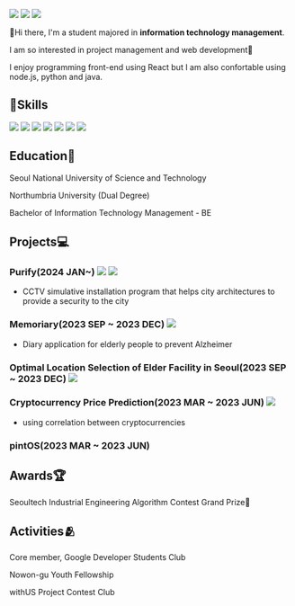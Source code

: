 <a href="https://velog.io/@hyunwestpark" target="_blank"><img src="https://img.shields.io/badge/Blog-20C997?style=flat-square&logo=Velog&logoColor=white"/></a>
<a href="www.linkedin.com/in/hyunseo-park-0619841a7" target="_blank"><img src="https://img.shields.io/badge/Hyunseo Park-0A66C2?style=flat-square&logo=LinkedIn&logoColor=white"/></a>
<a href="gmail.com" target="_blank"><img src="https://img.shields.io/badge/rainday0828@gmail.com-EA4335?style=flat-square&logo=Gmail&logoColor=white"/></a>

👋Hi there, I'm a student majored in <b>information technology management</b>.

I am so interested in project management and web development🚀

I enjoy programming front-end using React but I am also confortable using node.js, python and java.

## 🦾Skills

<img src="https://img.shields.io/badge/Python-3776AB?style=flat-square&logo=Python&logoColor=white"/> <img src="https://img.shields.io/badge/React-61DAFB?style=flat-square&logo=React&logoColor=white"/>
<img src="https://img.shields.io/badge/Node.js-339933?style=flat-square&logo=Node.js&logoColor=white"/>
<img src="https://img.shields.io/badge/JavaScript-F7DF1E?style=flat-square&logo=JavaScript&logoColor=white"/>
<img src="https://img.shields.io/badge/Spring-6DB33F?style=flat-square&logo=Spring&logoColor=white"/>
<img src="https://img.shields.io/badge/Spring Boot-6DB33F?style=flat-square&logo=Spring Boot&logoColor=white"/>
<img src="https://img.shields.io/badge/Kotlin-7F52FF?style=flat-square&logo=Kotlin&logoColor=white"/>


## Education🏫
Seoul National University of Science and Technology

Northumbria University (Dual Degree)

Bachelor of Information Technology Management - BE

## Projects💻
### Purify(2024 JAN~) <img src="https://img.shields.io/badge/JavaScript-F7DF1E?style=flat-square&logo=JavaScript&logoColor=white"/> <img src="https://img.shields.io/badge/React-61DAFB?style=flat-square&logo=React&logoColor=white"/>
- CCTV simulative installation program that helps city architectures to provide a security to the city

### Memoriary(2023 SEP ~ 2023 DEC) <img src="https://img.shields.io/badge/Kotlin-7F52FF?style=flat-square&logo=Kotlin&logoColor=white"/>
- Diary application for elderly people to prevent Alzheimer

### Optimal Location Selection of Elder Facility in Seoul(2023 SEP ~ 2023 DEC) <img src="https://img.shields.io/badge/Python-3776AB?style=flat-square&logo=Python&logoColor=white"/>

### Cryptocurrency Price Prediction(2023 MAR ~ 2023 JUN) <img src="https://img.shields.io/badge/JavaScript-F7DF1E?style=flat-square&logo=JavaScript&logoColor=white"/>
- using correlation between cryptocurrencies

### pintOS(2023 MAR ~ 2023 JUN)

## Awards🏆
Seoultech Industrial Engineering Algorithm Contest Grand Prize🥇

## Activities🫂
Core member, Google Developer Students Club

Nowon-gu Youth Fellowship

withUS Project Contest Club


<!--
**hyunwestpark/hyunwestpark** is a ✨ _special_ ✨ repository because its `README.md` (this file) appears on your GitHub profile.

Here are some ideas to get you started:

- 🔭 I’m currently working on ...
- 🌱 I’m currently learning ...
- 👯 I’m looking to collaborate on ...
- 🤔 I’m looking for help with ...
- 💬 Ask me about ...
- 📫 How to reach me: ...
- 😄 Pronouns: ...
- ⚡ Fun fact: ...
-->
